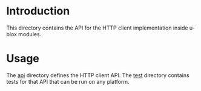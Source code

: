 # Introduction
This directory contains the API for the HTTP client implementation inside u-blox modules.

# Usage
The [api](api) directory defines the HTTP client API.  The [test](test) directory contains tests for that API that can be run on any platform.